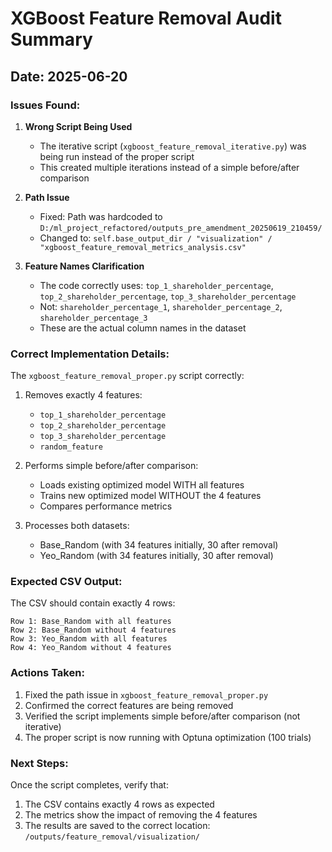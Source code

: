 # XGBoost Feature Removal Audit Summary

## Date: 2025-06-20

### Issues Found:

1. **Wrong Script Being Used**
   - The iterative script (`xgboost_feature_removal_iterative.py`) was being run instead of the proper script
   - This created multiple iterations instead of a simple before/after comparison

2. **Path Issue**
   - Fixed: Path was hardcoded to `D:/ml_project_refactored/outputs_pre_amendment_20250619_210459/`
   - Changed to: `self.base_output_dir / "visualization" / "xgboost_feature_removal_metrics_analysis.csv"`

3. **Feature Names Clarification**
   - The code correctly uses: `top_1_shareholder_percentage`, `top_2_shareholder_percentage`, `top_3_shareholder_percentage`
   - Not: `shareholder_percentage_1`, `shareholder_percentage_2`, `shareholder_percentage_3`
   - These are the actual column names in the dataset

### Correct Implementation Details:

The `xgboost_feature_removal_proper.py` script correctly:
1. Removes exactly 4 features:
   - `top_1_shareholder_percentage`
   - `top_2_shareholder_percentage`
   - `top_3_shareholder_percentage`
   - `random_feature`

2. Performs simple before/after comparison:
   - Loads existing optimized model WITH all features
   - Trains new optimized model WITHOUT the 4 features
   - Compares performance metrics

3. Processes both datasets:
   - Base_Random (with 34 features initially, 30 after removal)
   - Yeo_Random (with 34 features initially, 30 after removal)

### Expected CSV Output:

The CSV should contain exactly 4 rows:
```
Row 1: Base_Random with all features
Row 2: Base_Random without 4 features
Row 3: Yeo_Random with all features
Row 4: Yeo_Random without 4 features
```

### Actions Taken:

1. Fixed the path issue in `xgboost_feature_removal_proper.py`
2. Confirmed the correct features are being removed
3. Verified the script implements simple before/after comparison (not iterative)
4. The proper script is now running with Optuna optimization (100 trials)

### Next Steps:

Once the script completes, verify that:
1. The CSV contains exactly 4 rows as expected
2. The metrics show the impact of removing the 4 features
3. The results are saved to the correct location: `/outputs/feature_removal/visualization/`
